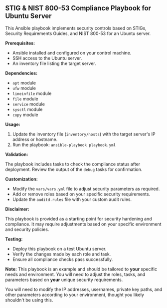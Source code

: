 ## STIG & NIST 800-53 Compliance Playbook for Ubuntu Server

This Ansible playbook implements security controls based on STIGs, Security Requirements Guides, and NIST 800-53 for an Ubuntu server.

**Prerequisites:**

- Ansible installed and configured on your control machine.
- SSH access to the Ubuntu server.
- An inventory file listing the target server.

**Dependencies:**

- `apt` module
- `ufw` module
- `lineinfile` module
- `file` module
- `service` module
- `sysctl` module
- `copy` module

**Usage:**

1. Update the inventory file (`inventory/hosts`) with the target server's IP address or hostname.
2. Run the playbook: `ansible-playbook playbook.yml`

**Validation:**

The playbook includes tasks to check the compliance status after deployment. Review the output of the `debug` tasks for confirmation.

**Customization:**

- Modify the `vars/vars.yml` file to adjust security parameters as required.
- Add or remove roles based on your specific security requirements.
- Update the `auditd.rules` file with your custom audit rules.

**Disclaimer:**

This playbook is provided as a starting point for security hardening and compliance. It may require adjustments based on your specific environment and security policies.


**Testing:**

- Deploy this playbook on a test Ubuntu server.
- Verify the changes made by each role and task.
- Ensure all compliance checks pass successfully.

**Note:** This playbook is an example and should be tailored to **your** specific needs and environment. You will need to adjust the roles, tasks, and parameters based on **your** unique security requirements. 

You will need to modify the IP addresses, usernames, private key paths, and other parameters according to your environment, thought you likely shouldn't be using this. 

